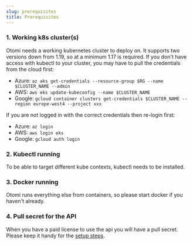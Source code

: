 ```yaml
---
slug: prerequisites
title: Prerequisites
---
```


### 1. Working k8s cluster(s)

Otomi needs a working kubernetes cluster to deploy on. It supports two versions down from 1.19, so at a minimum 1.17 is
required. If you don't have access with kubectl to your cluster, you may have to pull the credentials from the cloud
first:

- Azure: `az aks get-credentials --resource-group $RG --name $CLUSTER_NAME --admin`
- AWS: `aws eks update-kubeconfig --name $CLUSTER_NAME`
- Google: `gcloud container clusters get-credentials $CLUSTER_NAME --region europe-west4 --project xxx`

If you are not logged in with the correct credentials then re-login first:

- Azure: `az login`
- AWS: `aws login eks`
- Google: `gcloud auth login`

### 2. Kubectl running

To be able to target different kube contexts, kubectl needs to be installed.

### 3. Docker running

Otomi runs everything else from containers, so please start docker if you haven't already.

### 4. Pull secret for the API

When you have a paid license to use the api you will have a pull secret. Please keep it handy for the
[setup steps](setup).
